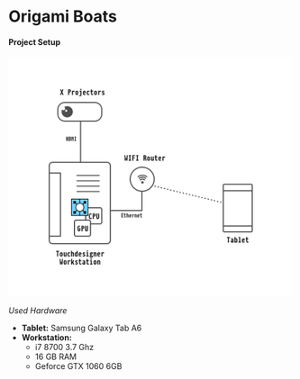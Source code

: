 # Origami Boats



#### Project Setup

![Project setup](./img/structure.png)

*Used Hardware*
- **Tablet:** Samsung Galaxy Tab A6
- **Workstation:**
    - i7 8700 3.7 Ghz
    - 16 GB RAM
    - Geforce GTX 1060 6GB
